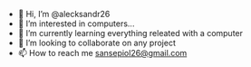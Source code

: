 - 👋 Hi, I’m @alecksandr26
- 👀 I’m interested in computers...
- 🌱 I’m currently learning everything releated with a computer
- 💞️ I’m looking to collaborate on any project
- 📫 How to reach me sansepiol26@gmail.com

<!---
alecksandr26/alecksandr26 is a ✨ special ✨ repository because its `README.md` (this file) appears on your GitHub profile.
You can click the Preview link to take a look at your changes.
--->
